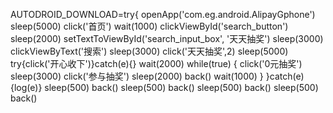 AUTODROID_DOWNLOAD=try{
openApp('com.eg.android.AlipayGphone')
sleep(5000)
click('首页')
wait(1000)
clickViewById('search_button')
sleep(2000)
setTextToViewById('search_input_box', '天天抽奖')
sleep(3000)
clickViewByText('搜索')
sleep(3000)
click('天天抽奖',2)
sleep(5000)
try{click('开心收下')}catch(e){}
wait(2000)
while(true) {
click('0元抽奖')
sleep(3000)
click('参与抽奖')
sleep(2000)
back()
wait(1000)
}
}catch(e){log(e)}
sleep(500)
back()
sleep(500)
back()
sleep(500)
back()
sleep(500)
back()
